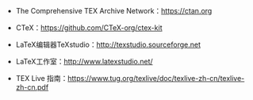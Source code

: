 - The Comprehensive TEX Archive Network：https://ctan.org

- CTeX：https://github.com/CTeX-org/ctex-kit

- LaTeX编辑器TeXstudio：http://texstudio.sourceforge.net

-  LaTeX工作室：http://www.latexstudio.net/

- TEX Live 指南：https://www.tug.org/texlive/doc/texlive-zh-cn/texlive-zh-cn.pdf
